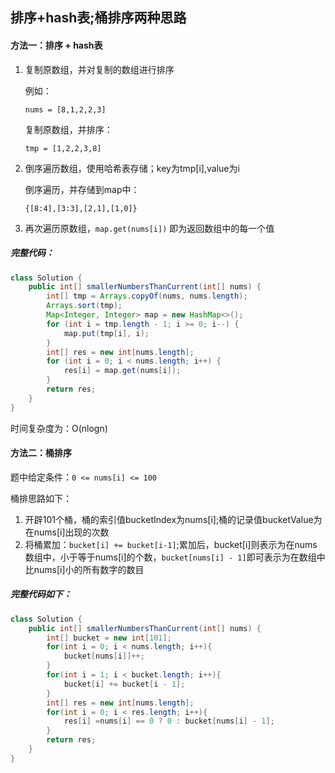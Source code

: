 ## 排序+hash表;桶排序两种思路

#### 方法一：排序 + hash表

1. 复制原数组，并对复制的数组进行排序

   例如：

   `nums = [8,1,2,2,3]` 

   复制原数组，并排序：

   `tmp = [1,2,2,3,8]`

2. 倒序遍历数组，使用哈希表存储；key为tmp[i],value为i

   倒序遍历，并存储到map中：

   `{[8:4],[3:3],[2,1],[1,0]}`

3. 再次遍历原数组，`map.get(nums[i])` 即为返回数组中的每一个值

##### 完整代码：

```java
class Solution {
    public int[] smallerNumbersThanCurrent(int[] nums) {
        int[] tmp = Arrays.copyOf(nums, nums.length);
        Arrays.sort(tmp);
        Map<Integer, Integer> map = new HashMap<>();
        for (int i = tmp.length - 1; i >= 0; i--) {
            map.put(tmp[i], i);
        }
        int[] res = new int[nums.length];
        for (int i = 0; i < nums.length; i++) {
            res[i] = map.get(nums[i]);
        }
        return res;
    }
}
```

时间复杂度为：O(nlogn)

#### 方法二：桶排序

题中给定条件：`0 <= nums[i] <= 100`

桶排思路如下：

1. 开辟101个桶，桶的索引值bucketIndex为nums[i];桶的记录值bucketValue为在nums[i]出现的次数
2. 将桶累加：`bucket[i] += bucket[i-1]`;累加后，bucket[i]则表示为在nums数组中，小于等于nums[i]的个数，`bucket[nums[i] - 1]`即可表示为在数组中比nums[i]小的所有数字的数目

##### 完整代码如下：

```java
class Solution {
    public int[] smallerNumbersThanCurrent(int[] nums) {
        int[] bucket = new int[101];
        for(int i = 0; i < nums.length; i++){
            bucket[nums[i]]++;
        }
        for(int i = 1; i < bucket.length; i++){
            bucket[i] += bucket[i - 1];
        }
        int[] res = new int[nums.length];
        for(int i = 0; i < res.length; i++){
            res[i] =nums[i] == 0 ? 0 : bucket[nums[i] - 1];
        }
        return res;
    }
}
```

